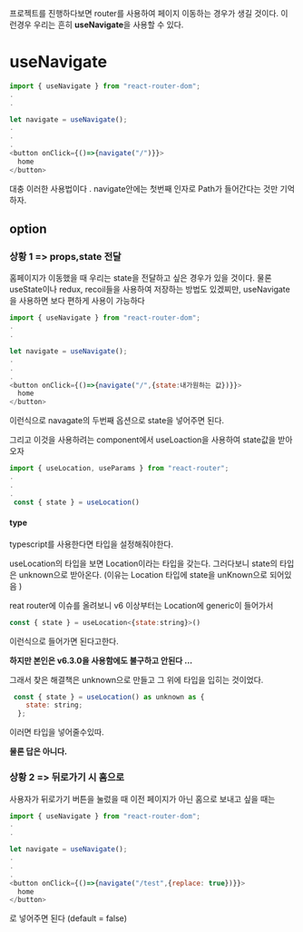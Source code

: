 프로젝트를 진행하다보면 router를 사용하여 페이지 이동하는 경우가 생길 것이다.
이런경우 우리는 흔히 **useNavigate**을 사용할 수 있다.

# useNavigate

```js
import { useNavigate } from "react-router-dom";
.
.

let navigate = useNavigate();
.
.
.
<button onClick={()=>{navigate("/")}}>
  home
</button>
```

대충 이러한 사용법이다 .
navigate안에는 첫번째 인자로 Path가 들어간다는 것만 기억하자.

## option

### 상황 1 => props,state 전달

홈페이지가 이동했을 때 우리는 state을 전달하고 싶은 경우가 있을 것이다.
물론 useState이나 redux, recoil들을 사용하여 저장하는 방법도 있겠찌만, useNavigate을 사용하면 보다 편하게 사용이 가능하다

```js
import { useNavigate } from "react-router-dom";
.
.

let navigate = useNavigate();
.
.
.
<button onClick={()=>{navigate("/",{state:내가원하는 값})}}>
  home
</button>
```

이런식으로 navagate의 두번째 옵션으로 state을 넣어주면 된다.

그리고 이것을 사용하려는 component에서 useLoaction을 사용하여 state값을 받아오자

```js
import { useLocation, useParams } from "react-router";
.
.
.
 const { state } = useLocation()
```

#### type

typescript를 사용한다면 타입을 설정해줘야한다.

useLocation의 타입을 보면 Location이라는 타입을 갖는다.
그러다보니 state의 타입은 unknown으로 받아온다. (이유는 Location 타입에 state을 unKnown으로 되어있음 )

reat router에 이슈를 올려보니 v6 이상부터는 Location에 generic이 들어가서

```js
const { state } = useLocation<{state:string}>()
```

이런식으로 들어가면 된다고한다.

**하지만 본인은 v6.3.0을 사용함에도 불구하고 안된다 ...**

그래서 찾은 해결책은 unknown으로 만들고 그 위에 타입을 입히는 것이었다.

```js
 const { state } = useLocation() as unknown as {
    state: string;
  };
```

이러면 타입을 넣어줄수있따.

**물론 답은 아니다.**

### 상황 2 => 뒤로가기 시 홈으로

사용자가 뒤로가기 버튼을 눌렀을 때 이전 페이지가 아닌 홈으로 보내고 싶을 때는

```js
import { useNavigate } from "react-router-dom";
.
.

let navigate = useNavigate();
.
.
.
<button onClick={()=>{navigate("/test",{replace: true})}}>
  home
</button>
```

로 넣어주면 된다 (default = false)

